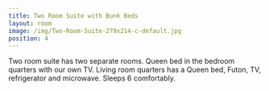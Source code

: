 ```yaml
---
title: Two Room Suite with Bunk Beds
layout: room
image: /img/Two-Room-Suite-279x214-c-default.jpg
position: 4
---
```

Two room suite has two separate rooms. Queen bed in the bedroom quarters with our own TV. Living room quarters has a Queen bed, Futon, TV, refrigerator and microwave. Sleeps 6 comfortably.